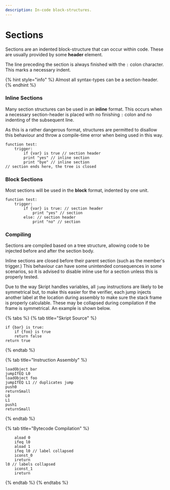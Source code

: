 ```yaml
---
description: In-code block-structures.
---
```


# Sections

Sections are an indented block-structure that can occur within code. These are usually provided by some **header** element.

The line preceding the section is always finished with the `:` colon character. This marks a necessary indent.

{% hint style="info" %}
Almost all syntax-types can be a section-header.
{% endhint %}

### Inline Sections

Many section structures can be used in an **inline** format. This occurs when a necessary section-header is placed with no finishing `:` colon and no indenting of the subsequent line.

As this is a rather dangerous format, structures are permitted to disallow this behaviour and throw a compile-time error when being used in this way.

```clike
function test:
    trigger:
        if {var} is true // section header
        print "yes" // inline section
        print "bye" // inline section
// section ends here, the tree is closed
```

### Block Sections

Most sections will be used in the **block** format, indented by one unit.&#x20;

```clike
function test:
    trigger:
        if {var} is true: // section header
            print "yes" // section
        else: // section header
            print "no" // section
```

### Compiling

Sections are compiled based on a tree structure, allowing code to be injected before and after the section body.

Inline sections are closed before their parent section (such as the member's trigger.) This behaviour can have some unintended consequences in some scenarios, so it is advised to disable inline use for a section unless this is properly tested.

Due to the way Skript handles variables, all `jump` instructions are likely to be symmetrical but, to make this easier for the verifier, each jump injects another label at the location during assembly to make sure the stack frame is properly calculable. These may be collapsed during compilation if the frame is symmetrical. An example is shown below.

{% tabs %}
{% tab title="Skript Source" %}
```clike
if {bar} is true:
    if {foo} is true
    return false
return true
```
{% endtab %}

{% tab title="Instruction Assembly" %}
```clike
loadObject bar
jumpIfEQ L0
loadObject foo
jumpIfEQ L1 // duplicates jump
push0
returnSmall
L0
L1
push1
returnSmall
```
{% endtab %}

{% tab title="Bytecode Compilation" %}
```clike
    aload 0
    ifeq l0
    aload 1
    ifeq l0 // label collapsed
    iconst_0
    ireturn
l0 // labels collapsed
    iconst_1
    ireturn
```
{% endtab %}
{% endtabs %}

